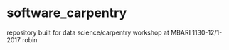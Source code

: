 # software_carpentry
repository built for data science/carpentry workshop at MBARI 1130-12/1-2017
robin